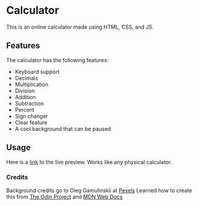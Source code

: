 # Calculator

This is an online calculator made using HTML, CSS, and JS.

## Features

The calculator has the following features:
  - Keyboard support
  - Decimals
  - Multiplication
  - Division
  - Addition
  - Subtraction
  - Percent
  - Sign changer
  - Clear feature
  - A cool background that can be paused

## Usage 

Here is a [link](https://mrchub467.github.io/calculator/) to the live preview.
Works like any physical calculator.

### Credits

Background credits go to Oleg Gamulinskii at [Pexels](https://www.pexels.com/video/binary-code-rain-animation-11584395/)
Learned how to create this from [The Odin Project](https://www.theodinproject.com/dashboard) and [MDN Web Docs](https://developer.mozilla.org/en-US/)